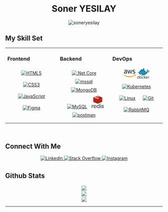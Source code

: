 <h1 align="center"> Soner YESILAY</h1>

<p align="center">
  <img src="https://komarev.com/ghpvc/?username=soneryesilay&label=Profile%20Views&color=0e75b6&style=flat" alt="soneryesilay" />
</p>



## My Skill Set  
<table><tr><td valign="top" width="33%">
  
### Frontend  
<div align="center"> 
<a href="https://en.wikipedia.org/wiki/HTML5" target="_blank"><img style="margin: 10px" src="https://profilinator.rishav.dev/skills-assets/html5-original-wordmark.svg" alt="HTML5" height="40" /></a>  
<a href="https://www.w3schools.com/css/" target="_blank"><img style="margin: 10px" src="https://profilinator.rishav.dev/skills-assets/css3-original-wordmark.svg" alt="CSS3" height="40" /></a>
<a href="https://www.javascript.com/" target="_blank"><img style="margin: 10px" src="https://profilinator.rishav.dev/skills-assets/javascript-original.svg" alt="JavaScript" height="40" /></a>  
<a href="https://www.figma.com/" target="_blank"><img style="margin: 10px" src="https://profilinator.rishav.dev/skills-assets/figma-icon.svg" alt="Figma" height="40" /></a>  

</div>

</td><td valign="top" width="33%">
  
### Backend  
<div align="center"> 


<a href="https://dotnet.microsoft.com/download" target="_blank"><img style="margin: 10px" src="https://profilinator.rishav.dev/skills-assets/dotnetcore.png" alt=".Net Core" height="40" /></a>
<a href="https://www.microsoft.com/en-us/sql-server" target="_blank" rel="noreferrer"> <img src="https://www.svgrepo.com/show/303229/microsoft-sql-server-logo.svg" alt="mssql" width="40" height="40"/> </a> 
<a href="https://www.mongodb.com/" target="_blank"><img style="margin: 10px" src="https://profilinator.rishav.dev/skills-assets/mongodb-original-wordmark.svg" alt="MongoDB" height="40" /></a>  
<a href="https://www.mysql.com/" target="_blank"><img style="margin: 10px" src="https://profilinator.rishav.dev/skills-assets/mysql-original-wordmark.svg" alt="MySQL" height="40" /></a>
<a href="https://redis.io" target="_blank" rel="noreferrer"> <img src="https://raw.githubusercontent.com/devicons/devicon/master/icons/redis/redis-original-wordmark.svg" alt="redis" width="40" height="40"/> </a> 
<a href="https://postman.com" target="_blank" rel="noreferrer"> <img src="https://www.vectorlogo.zone/logos/getpostman/getpostman-icon.svg" alt="postman" width="40" height="40"/> </a>

</div>

</td><td valign="top" width="33%">

### DevOps  
<div align="center">  
<a href="https://aws.amazon.com" target="_blank" rel="noreferrer"> <img src="https://raw.githubusercontent.com/devicons/devicon/master/icons/amazonwebservices/amazonwebservices-original-wordmark.svg" alt="aws" width="40" height="40"/></a> 
<a href="https://www.docker.com/" target="_blank" rel="noreferrer"> <img src="https://raw.githubusercontent.com/devicons/devicon/master/icons/docker/docker-original-wordmark.svg" alt="docker" width="40" height="40"/> </a> 
<a href="https://kubernetes.io/" target="_blank"><img style="margin: 10px" src="https://profilinator.rishav.dev/skills-assets/kubernetes-icon.svg" alt="Kubernetes" height="40" /></a>  
<a href="https://www.linux.org/" target="_blank"><img style="margin: 10px" src="https://profilinator.rishav.dev/skills-assets/linux-original.svg" alt="Linux" height="40" /></a>  
<a href="https://github.com/" target="_blank"><img style="margin: 10px" src="https://profilinator.rishav.dev/skills-assets/git-scm-icon.svg" alt="Git" height="40" /></a>  
<a href="https://www.rabbitmq.com/" target="_blank"><img style="margin: 10px" src="https://profilinator.rishav.dev/skills-assets/rabbitmq-icon.svg" alt="RabbitMQ" height="40" /></a>  
</div>

</td></tr></table>  

<br/>  


## Connect With Me  
<div align="center">
  <a href="https://linkedin.com/in/soneryesilay" target="_blank">
    <img src="https://img.shields.io/badge/linkedin-%231E77B5.svg?&style=for-the-badge&logo=linkedin&logoColor=white" alt="LinkedIn" style="margin-bottom: 5px;" />
  </a>
  
  <a href="https://stackoverflow.com/users/23093350" target="_blank">
    <img src="https://img.shields.io/badge/Stack%20Overflow-FE7A16?style=for-the-badge&logo=stack-overflow&logoColor=white" alt="Stack Overflow" style="margin-bottom: 5px;" />
  </a>
  
  <a href="https://instagram.com/soneryesilay" target="_blank">
    <img src="https://img.shields.io/badge/instagram-%23E4405F.svg?&style=for-the-badge&logo=instagram&logoColor=white" alt="Instagram" style="margin-bottom: 5px;" />
  </a>
</div>




## Github Stats  
<div align="center">
  <img src="https://github-readme-stats.vercel.app/api/top-langs?username=soneryesilay&show_icons=true&count_private=true&hide_border=true&theme=tokyonight" align="center" />
</div>

<div align="center">
  <img src="https://github-readme-stats.vercel.app/api?username=soneryesilay&hide_border=true&layout=compact&theme=tokyonight" align="center" />
</div>

<div align="center">
  <img src="https://github-readme-streak-stats.herokuapp.com/?user=soneryesilay&hide_border=true&theme=tokyonight" align="center" />
</div>

---
